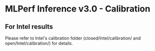 # MLPerf Inference v3.0 - Calibration

## For Intel results

Please refer to Intel's calibration folder (closed/Intel/calibration/ and open/Intel/calibration/) for details.
